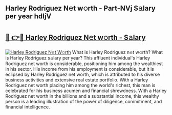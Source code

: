 ## Harley Rodriguez N𝚎t w𝚘rth - Part-NVj S𝚊lary per year hdIjV

# <h2><a href="http://gc50xv4.nevu.top/?p=Harley+Rodriguez">🔗 👉🔴 Harley Rodriguez N𝚎t w𝚘rth - S𝚊lary</a></h2>

[![Harley Rodriguez N𝚎t W𝚘rth](https://i.imgur.com/Oavwk0R.jpeg)](http://gc50xv4.nevu.top/?p=Harley+Rodriguez)
What is Harley Rodriguez n𝚎t w𝚘rth? What is Harley Rodriguez s𝚊lary per year?
This affluent individual's Harley Rodriguez net worth is considerable, positioning him among the wealthiest in his sector. His income from his employment is considerable, but it is eclipsed by Harley Rodriguez net worth, which is attributed to his diverse business activities and extensive real estate portfolio. With a Harley Rodriguez net worth placing him among the world's richest, this man is celebrated for his business acumen and financial shrewdness. With a Harley Rodriguez net worth in the billions and a substantial income, this wealthy person is a leading illustration of the power of diligence, commitment, and financial intelligence.
